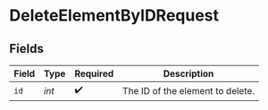# DeleteElementByIDRequest


## Fields

| Field                            | Type                             | Required                         | Description                      |
| -------------------------------- | -------------------------------- | -------------------------------- | -------------------------------- |
| `id`                             | *int*                            | :heavy_check_mark:               | The ID of the element to delete. |